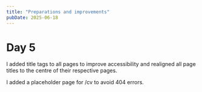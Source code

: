 ```yaml
---
title: "Preparations and improvements"
pubDate: 2025-06-18
---
```


# Day 5

I added title tags to all pages to improve accessibility and realigned all page titles to the centre of their 
respective pages.

I added a placeholder page for /cv to avoid 404 errors.